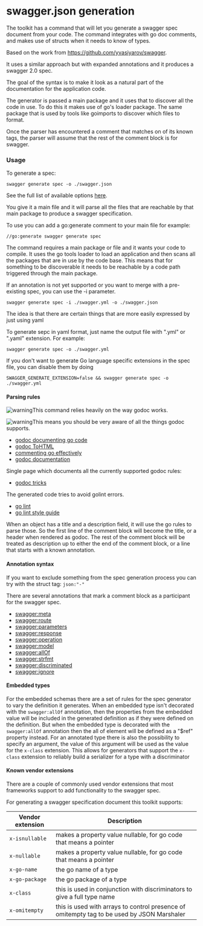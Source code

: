 # swagger.json generation

The toolkit has a command that will let you generate a swagger spec document from your code.
The command integrates with go doc comments, and makes use of structs when it needs to know of
types.

Based on the work from https://github.com/yvasiyarov/swagger.

It uses a similar approach but with expanded annotations and it produces a swagger 2.0 spec.

The goal of the syntax is to make it look as a natural part of the documentation for the application code.

The generator is passed a main package and it uses that to discover all the code in use.
To do this it makes use of go's loader package. The same package that is used by tools like goimports to discover which files to format.

Once the parser has encountered a comment that matches on of its known tags, the parser will assume that the rest of the comment block is for swagger.

### Usage

To generate a spec:

```
swagger generate spec -o ./swagger.json
```

See the full list of available options [here](../generate/spec.md).

You give it a main file and it will parse all the files that are reachable by that main
package to produce a swagger specification.

To use you can add a go:generate comment to your main file for example:

```
//go:generate swagger generate spec
```

The command requires a main package or file and it wants your code to compile. It uses the go tools loader to load an application and then scans all the packages that are in use by the code base.
This means that for something to be discoverable it needs to be reachable by a code path triggered through the main package.

If an annotation is not yet supported or you want to merge with a pre-existing spec, you can use the -i parameter.

```
swagger generate spec -i ./swagger.yml -o ./swagger.json
```

The idea is that there are certain things that are more easily expressed by just using yaml

To generate sepc in yaml format, just name the output file with ".yml" or ".yaml" extension. For example:

```
swagger generate spec -o ./swagger.yml
```

If you don't want to generate Go language specific extensions in the spec file, you can disable them by doing

```
SWAGGER_GENERATE_EXTENSION=false && swagger generate spec -o ./swagger.yml
```

#### Parsing rules

![warning](../warning.png)This command relies heavily on the way godoc works.

![warning](../warning.png)This means you should be very aware of all the things godoc supports.

* [godoc documenting go code](http://blog.golang.org/godoc-documenting-go-code)
* [godoc ToHTML](https://golang.org/pkg/go/doc/#ToHTML)
* [commenting go effectively](https://golang.org/doc/effective_go.html#commentary)
* [godoc documentation](https://godoc.org/golang.org/x/tools/cmd/godoc)

Single page which documents all the currently supported godoc rules:

* [godoc tricks](https://godoc.org/github.com/fluhus/godoc-tricks)

The generated code tries to avoid golint errors.

* [go lint](https://github.com/golang/lint)
* [go lint style guide](https://github.com/golang/go/wiki/CodeReviewComments)

When an object has a title and a description field, it will use the go rules to parse those. So the first line of the
comment block will become the title, or a header when rendered as godoc. The rest of the comment block will be treated
as description up to either the end of the comment block, or a line that starts with a known annotation.

#### Annotation syntax

If you want to exclude something from the spec generation process you can try with the struct tag: `json:"-"`

There are several annotations that mark a comment block as a participant for the swagger spec.

- [swagger:meta](../use/spec/meta.md)
- [swagger:route](../use/spec/route.md)
- [swagger:parameters](../use/spec/params.md)
- [swagger:response](../use/spec/response.md)
- [swagger:operation](../use/spec/operation.md)
- [swagger:model](../use/spec/model.md)
- [swagger:allOf](../use/spec/allOf.md)
- [swagger:strfmt](../use/spec/strfmt.md)
- [swagger:discriminated](../use/spec/discriminated.md)
- [swagger:ignore](../use/spec/ignore.md)

#### Embedded types

For the embedded schemas there are a set of rules for the spec generator to vary the definition it generates.
When an embedded type isn't decorated with the `swagger:allOf` annotation, then the properties from the embedded value will be included in the generated definition as if they were defined on the definition. But when the embedded type is decorated with the `swagger:allOf` annotation then the all of element will be defined as a "$ref" property instead. For an annotated type there is also the possibility to specify an argument, the value of this argument will be used as the value for the `x-class` extension. This allows for generators that support the
`x-class` extension to reliably build a serializer for a type with a discriminator

#### Known vendor extensions

There are a couple of commonly used vendor extensions that most frameworks support to add functionality to the swagger spec.

For generating a swagger specification document this toolkit supports:

Vendor extension | Description
-----------------|-------------
`x-isnullable`   | makes a property value nullable, for go code that means a pointer
`x-nullable`     | makes a property value nullable, for go code that means a pointer
`x-go-name`      | the go name of a type
`x-go-package`   | the go package of a type
`x-class`        | this is used in conjunction with discriminators to give a full type name
`x-omitempty`    | this is used with arrays to control presence of omitempty tag to be used by JSON Marshaler
